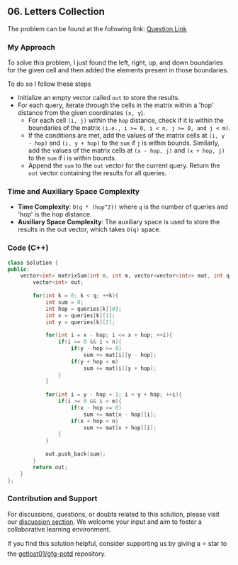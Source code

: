 ## 06. Letters Collection
The problem can be found at the following link: [Question Link](https://www.geeksforgeeks.org/problems/c-letters-collection4552/1)

### My Approach
To solve this problem, I just found the left, right, up, and down boundaries for the given cell and then added the elements present in those boundaries.

To do so I follow these steps
- Initialize an empty vector called `out` to store the results.
- For each query, iterate through the cells in the matrix within a 'hop' distance from the given coordinates `(x, y`).
	- For each cell `(i, j)` within the `hop` distance, check if it is within the boundaries of the matrix `(i.e., i >= 0, i < n, j >= 0, and j < m)`.
	- If the conditions are met, add the values of the matrix cells at `(i, y - hop)` and `(i, y + hop)` to the `sum` if `j` is within bounds. Similarly, add the values of the matrix cells at `(x - hop, j)` and `(x + hop, j)` to the `sum` if i is within bounds.
	- Append the `sum` to the `out` vector for the current query.
Return the `out` vector containing the results for all queries.

### Time and Auxiliary Space Complexity

- **Time Complexity**: `O(q * (hop^2))` where `q` is the number of queries and 'hop' is the hop distance.
- **Auxiliary Space Complexity**: The auxiliary space is used to store the results in the out vector, which takes `O(q)` space.

### Code (C++)
```cpp
class Solution {
public:
    vector<int> matrixSum(int n, int m, vector<vector<int>> mat, int q, vector<int> queries[]) {
        vector<int> out;
        
        for(int k = 0; k < q; ++k){
            int sum = 0;
            int hop = queries[k][0];
            int x = queries[k][1];
            int y = queries[k][2];
            
            for(int i = x - hop; i <= x + hop; ++i){
                if(i >= 0 && i < n){
                    if(y - hop >= 0)
                        sum += mat[i][y - hop];
                    if(y + hop < m)
                        sum += mat[i][y + hop];
                }
            }
                
            for(int i = y - hop + 1; i < y + hop; ++i){
                if(i >= 0 && i < m){
                    if(x - hop >= 0)
                        sum += mat[x - hop][i];
                    if(x + hop < n)
                        sum += mat[x + hop][i];
                }
            }
                
            out.push_back(sum);
        }
        return out;
    }
};
```

### Contribution and Support

For discussions, questions, or doubts related to this solution, please visit our [discussion section](https://github.com/getlost01/gfg-potd/discussions). We welcome your input and aim to foster a collaborative learning environment.

If you find this solution helpful, consider supporting us by giving a ⭐ star to the [getlost01/gfg-potd](https://github.com/getlost01/gfg-potd) repository.